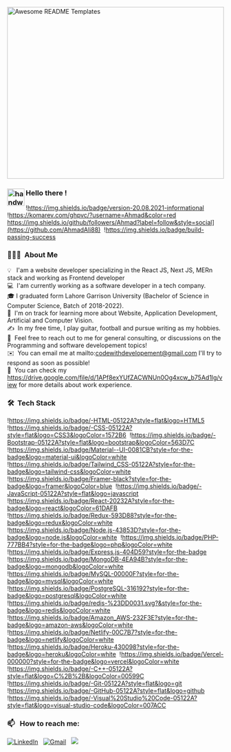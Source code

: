 <img
  style="
    width: 100%;
    height: 400px; / Adjust this value to your desired height /
    object-fit: cover;
    object-position: bottom;
  "
  src="https://res.cloudinary.com/dyoygzkhe/image/upload/v1712777501/4884785_z6pc4t.jpg"
  alt="Awesome README Templates"
/>


### <img alt="handwavegif" src="https://user-images.githubusercontent.com/39513876/112366216-8cfe7400-8cfe-11eb-8116-7d3dbae20e97.gif" width='40' align="left"/> Hello there !
!https://img.shields.io/badge/version-20.08.2021-informational &nbsp;
!https://komarev.com/ghpvc/?username=Ahmad&color=red&nbsp;
https://img.shields.io/github/followers/Ahmad?label=follow&style=social](https://github.com/AhmadAli88)&nbsp;
!https://img.shields.io/badge/build-passing-success
### 👨🏻‍💻 &nbsp;About Me

💡 &nbsp; I'am a website developer specializing in the React JS, Next JS, MERn stack and working as Frontend developer \
💻 &nbsp;I'am currently working as a software developer in a tech company. \
🎓&nbsp;I graduated form Lahore Garrison University (Bachelor of Science in Computer Science, Batch of 2018-2022).\
🌱 &nbsp;I'm on track for learning more about Website, Application Development, Artificial  and Computer Vision.\
✍️ &nbsp;In my free time, I play guitar, football and pursue writing as my hobbies.\
💬 &nbsp;Feel free to reach out to me for general consulting, or discussions on the Programming and software developement topics!\
✉️ &nbsp;You can email me at mailto:codewithdevelopement@gmail.com I'll try to respond as soon as possible!\
📄 &nbsp;You can check my https://drive.google.com/file/d/1APf8exYUfZACWNUn0Og4xcw_b75Ad1lg/view for more details about work experience.


### 🛠 &nbsp;Tech Stack

!https://img.shields.io/badge/-HTML-05122A?style=flat&logo=HTML5&nbsp;
!https://img.shields.io/badge/-CSS-05122A?style=flat&logo=CSS3&logoColor=1572B6&nbsp;
!https://img.shields.io/badge/-Bootstrap-05122A?style=flat&logo=bootstrap&logoColor=563D7C&nbsp;
!https://img.shields.io/badge/Material--UI-0081CB?style=for-the-badge&logo=material-ui&logoColor=white&nbsp;
!https://img.shields.io/badge/Tailwind_CSS-05122A?style=for-the-badge&logo=tailwind-css&logoColor=white&nbsp;
!https://img.shields.io/badge/Framer-black?style=for-the-badge&logo=framer&logoColor=blue&nbsp;
!https://img.shields.io/badge/-JavaScript-05122A?style=flat&logo=javascript&nbsp;
!https://img.shields.io/badge/React-20232A?style=for-the-badge&logo=react&logoColor=61DAFB&nbsp;
!https://img.shields.io/badge/Redux-593D88?style=for-the-badge&logo=redux&logoColor=white&nbsp;
!https://img.shields.io/badge/Node.js-43853D?style=for-the-badge&logo=node.js&logoColor=white&nbsp;
!https://img.shields.io/badge/PHP-777BB4?style=for-the-badge&logo=php&logoColor=white&nbsp;
!https://img.shields.io/badge/Express.js-404D59?style=for-the-badge&nbsp;
!https://img.shields.io/badge/MongoDB-4EA94B?style=for-the-badge&logo=mongodb&logoColor=white&nbsp;
!https://img.shields.io/badge/MySQL-00000F?style=for-the-badge&logo=mysql&logoColor=white&nbsp;
!https://img.shields.io/badge/PostgreSQL-316192?style=for-the-badge&logo=postgresql&logoColor=white&nbsp;
!https://img.shields.io/badge/redis-%23DD0031.svg?&style=for-the-badge&logo=redis&logoColor=white&nbsp;
!https://img.shields.io/badge/Amazon_AWS-232F3E?style=for-the-badge&logo=amazon-aws&logoColor=white&nbsp;
!https://img.shields.io/badge/Netlify-00C7B7?style=for-the-badge&logo=netlify&logoColor=white&nbsp;
!https://img.shields.io/badge/Heroku-430098?style=for-the-badge&logo=heroku&logoColor=white&nbsp;
!https://img.shields.io/badge/Vercel-000000?style=for-the-badge&logo=vercel&logoColor=white&nbsp;
!https://img.shields.io/badge/-C++-05122A?style=flat&logo=C%2B%2B&logoColor=00599C&nbsp;
!https://img.shields.io/badge/-Git-05122A?style=flat&logo=git&nbsp;
!https://img.shields.io/badge/-GitHub-05122A?style=flat&logo=github&nbsp;
!https://img.shields.io/badge/-Visual%20Studio%20Code-05122A?style=flat&logo=visual-studio-code&logoColor=007ACC&nbsp;

### 📫 &nbsp; How to reach me:


<a href="www.linkedin.com/in/ahmadsharafat"><img alt="LinkedIn" src="https://img.shields.io/badge/linkedin%20-%230077B5.svg?&style=flat&logo=linkedin&logoColor=white"/></a> &nbsp;
<a href="mailto:maherahmadsharafat423@gmail.com"><img alt="Gmail" src="https://img.shields.io/badge/Gmail-D14836?style=flat&logo=gmail&logoColor=white" /></a> &nbsp;
<a href="https://www.instagram.com/ahmad.sharafat.9/"><img src="https://img.shields.io/badge/-@Ahmad_-E4405F?style=flat&logo=Instagram&logoColor=white"/></a> &nbsp;

<!--
*AbhishekSinghDhadwal/AbhishekSinghDhadwal* is a ✨ special ✨ repository because its `README.md` (this file) appears on your GitHub profile.

Here are some ideas to get you started:

- 🔭 I’m currently working on ...
- 🌱 I’m currently learning ...
- 👯 I’m looking to collaborate on ...
- 🤔 I’m looking for help with ...
- 💬 Ask me about ...
- 📫 How to reach me: ...
- 😄 Pronouns: ...
- ⚡ Fun fact: ...
-->








